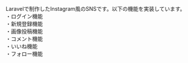 Laravelで制作したInstagram風のSNSです。以下の機能を実装しています。<br>
・ログイン機能<br>
・新規登録機能<br>
・画像投稿機能<br>
・コメント機能<br>
・いいね機能<br>
・フォロー機能
